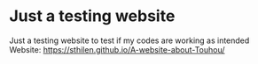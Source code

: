 # Just a testing website
Just a testing website to test if my codes are working as intended<br>
Website: https://sthilen.github.io/A-website-about-Touhou/
